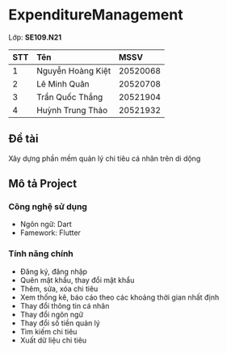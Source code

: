 # ExpenditureManagement

Lớp: **SE109.N21** 

| STT  | Tên                | MSSV      |
|:-----|:-------------------|:----------|
|  1   |  Nguyễn Hoàng Kiệt | 20520068  |
|  2   |  Lê Minh Quân      | 20520708  |
|  3   |  Trần Quốc Thắng   | 20521904  |
|  4   |  Huỳnh Trung Thảo  | 20521932  |

## Đề tài

Xây dựng phần mềm quản lý chi tiêu cá nhân trên di dộng

## Mô tả Project

### Công nghệ sử dụng

- Ngôn ngữ: Dart
- Famework: Flutter

### Tính năng chính 
- Đăng ký, đăng nhập
- Quên mật khẩu, thay đổi mật khẩu
- Thêm, sửa, xóa chi tiêu
- Xem thống kê, báo cáo theo các khoảng thời gian nhất định
- Thay đổi thông tin cá nhân
- Thay đổi ngôn ngữ
- Thay đổi số tiền quản lý
- Tìm kiếm chi tiêu
- Xuất dữ liệu chi tiêu
